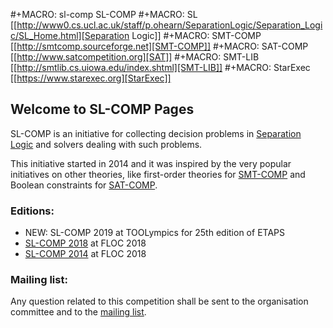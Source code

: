 #+MACRO: sl-comp SL-COMP
#+MACRO: SL [[http://www0.cs.ucl.ac.uk/staff/p.ohearn/SeparationLogic/Separation_Logic/SL_Home.html][Separation Logic]]
#+MACRO: SMT-COMP [[http://smtcomp.sourceforge.net][SMT-COMP]]
#+MACRO: SAT-COMP [[http://www.satcompetition.org][SAT]]
#+MACRO: SMT-LIB  [[http://smtlib.cs.uiowa.edu/index.shtml][SMT-LIB]]
#+MACRO: StarExec [[https://www.starexec.org][StarExec]]

## Welcome to SL-COMP Pages

   SL-COMP is an initiative for collecting decision problems in [Separation Logic](http://www0.cs.ucl.ac.uk/staff/p.ohearn/SeparationLogic/Separation_Logic/SL_Home.html)
   and solvers dealing with such problems.

   This initiative started in 2014 and it was inspired by the very
   popular initiatives on other theories, like
   first-order theories for [SMT-COMP](http://smtcomp.sourceforge.net) and
   Boolean constraints for [SAT-COMP](http://www.satcompetition.org).

### Editions:
- NEW: SL-COMP 2019 at TOOLympics for 25th edition of ETAPS
- [SL-COMP 2018](https://www.irif.fr/~sighirea/sl-comp/18/index.html) at FLOC 2018
- [SL-COMP 2014](https://www.irif.fr/~sighirea/sl-comp/14/index.html) at FLOC 2018

### Mailing list:
  Any question related to this competition shall be sent to
  the organisation committee and to the
  [mailing list](https://groups.google.com/forum/sl-comp).
